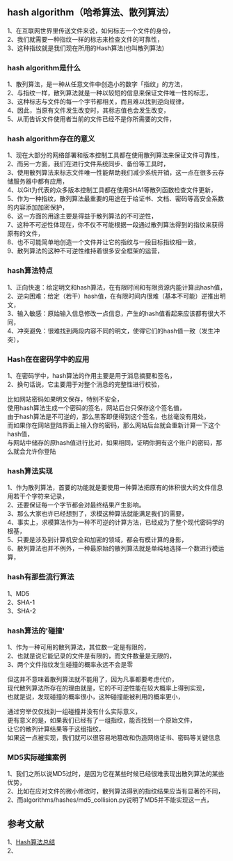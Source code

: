 
## hash algorithm（哈希算法、散列算法）
1、在互联网世界里传送文件来说，如何标志一个文件的身份，      
2、我们就需要一种指纹一样的标志来检查文件的可靠性，       
3、这种指纹就是我们现在所用的Hash算法(也叫散列算法)      

### hash algorithm是什么
1、散列算法，是一种从任意文件中创造小的数字「指纹」的方法，        
2、与指纹一样，散列算法就是一种以较短的信息来保证文件唯一性的标志，    
3、这种标志与文件的每一个字节都相关，而且难以找到逆向规律，    
4、因此，当原有文件发生改变时，其标志值也会发生改变，    
5、从而告诉文件使用者当前的文件已经不是你所需要的文件，  

### hash algorithm存在的意义
1、现在大部分的网络部署和版本控制工具都在使用散列算法来保证文件可靠性，      
2、而另一方面，我们在进行文件系统同步、备份等工具时，   
3、使用散列算法来标志文件唯一性能帮助我们减少系统开销，这一点在很多云存储服务器中都有应用，   
4、以Git为代表的众多版本控制工具都在使用SHA1等散列函数检查文件更新，         
5、作为一种指纹，散列算法最重要的用途在于给证书、文档、密码等高安全系数的内容添加加密保护，  
6、这一方面的用途主要是得益于散列算法的不可逆性，    
7、这种不可逆性体现在，你不仅不可能根据一段通过散列算法得到的指纹来获得原有的文件，      
8、也不可能简单地创造一个文件并让它的指纹与一段目标指纹相一致，      
9、散列算法的这种不可逆性维持着很多安全框架的运营，   

### hash算法特点
1、正向快速：给定明文和hash算法，在有限时间和有限资源内能计算出hash值，    
2、逆向困难：给定（若干）hash值，在有限时间内很难（基本不可能）逆推出明文，    
3、输入敏感：原始输入信息修改一点信息，产生的hash值看起来应该都有很大不同，   
4、冲突避免：很难找到两段内容不同的明文，使得它们的hash值一致（发生冲突），

### Hash在在密码学中的应用
1、在密码学中，hash算法的作用主要是用于消息摘要和签名，   
2、换句话说，它主要用于对整个消息的完整性进行校验，   

比如网站密码如果明文保存，特别不安全，   
使用hash算法生成一个密码的签名，网站后台只保存这个签名值，      
由于hash算法是不可逆的，那么黑客即便得到这个签名，也丝毫没有用处，    
而如果你在网站登陆界面上输入你的密码，那么网站后台就会重新计算一下这个hash值，        
与网站中储存的原hash值进行比对，如果相同，证明你拥有这个账户的密码，那么就会允许你登陆        

### hash算法实现
1、作为散列算法，首要的功能就是要使用一种算法把原有的体积很大的文件信息用若干个字符来记录，     
2、还要保证每一个字节都会对最终结果产生影响。      
3、那么大家也许已经想到了，求模这种算法就能满足我们的需要，       
4、事实上，求模算法作为一种不可逆的计算方法，已经成为了整个现代密码学的根基，    
5、只要是涉及到计算机安全和加密的领域，都会有模计算的身影，      
6、散列算法也并不例外，一种最原始的散列算法就是单纯地选择一个数进行模运算，    

### hash有那些流行算法
1、MD5    
2、SHA-1     
3、SHA-2    

### hash算法的'碰撞'
1、作为一种可用的散列算法，其位数一定是有限的，    
2、也就是说它能记录的文件是有限的，而文件数量是无限的，      
3、两个文件指纹发生碰撞的概率永远不会是零    

但这并不意味着散列算法就不能用了，因为凡事都要考虑代价，    
现代散列算法所存在的理由就是，它的不可逆性能在较大概率上得到实现，    
也就是说，发现碰撞的概率很小，这种碰撞能被利用的概率更小，    

通过穷举仅仅找到一组碰撞并没有什么实际意义，    
更有意义的是，如果我们已经有了一组指纹，能否找到一个原始文件，     
让它的散列计算结果等于这组指纹，    
如果这一点被实现，我们就可以很容易地篡改和伪造网络证书、密码等关键信息

### MD5实际碰撞案例
1、我们之所以说MD5过时，是因为它在某些时候已经很难表现出散列算法的某些优势，     
2、比如在应对文件的微小修改时，散列算法得到的指纹结果应当有显著的不同，    
2、而algorithms/hashes/md5_collision.py说明了MD5并不能实现这一点，      

## 参考文献  
1、[Hash算法总结](https://blog.csdn.net/asdzheng/article/details/70226007)       
2、




